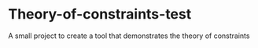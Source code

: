 # Theory-of-constraints-test
A small project to create a tool that demonstrates the theory of constraints
